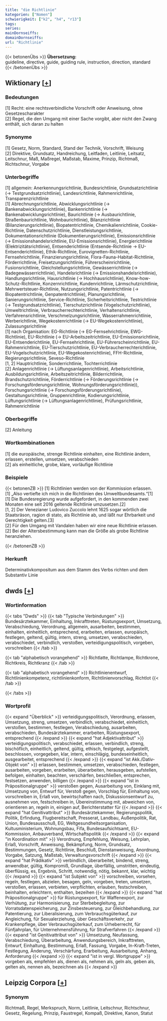```yaml
---
title: "die Richtlinie"
kategorien: ["Nomen"]
schwierigkeit: ["k2", "h4", "r13"]
tags:
series:
mainDornseiffs:
domainDornseiffs:
url: "Richtlinie"
---
```


{{< betonenÜbs >}}
**Übersetzung:**  
guideline, directive, guide, guiding rule, instruction, direction, standard  
{{< /betonenÜbs >}}

## Wiktionary [[+](https://de.wiktionary.org/wiki/Richtlinie)]

### Bedeutungen
[1] Recht: eine rechtsverbindliche Vorschrift oder Anweisung, ohne Gesetzescharakter  
[2] Regel, die den Umgang mit einer Sache vorgibt, aber nicht den Zwang enthält, sich daran zu halten  

### Synonyme
[1] Gesetz, Norm, Standard, Stand der Technik, Vorschrift, Weisung  
[2] Direktive, Grundsatz, Handreichung, Leitfaden, Leitlinie, Leitsatz, Leitschnur, Maß, Maßregel, Maßstab, Maxime, Prinzip, Richtmaß, Richtschnur, Vorgabe  

### Unterbegriffe
[1] allgemein: Anerkennungsrichtlinie, Bundesrichtlinie, Grundsatzrichtlinie (→ Testgrundsatzrichtlinie), Landesrichtlinie, Rahmenrichtlinie, Transparenzrichtlinie  
[1] Abrechnungsrichtlinie, Abwicklungsrichtlinie (→ Bankenabwicklungsrichtlinie), Bankenrichtlinie (→ Bankenabwicklungsrichtlinie), Baurichtlinie (→ Ausbaurichtlinie, Straßenbaurichtlinie, Wohnbaurichtlinie), Bilanzrichtlinie (Bilanzierungsrichtlinie), Biopatentrichtlinie, Chemikalienrichtlinie, Cookie-Richtlinie, Datenschutzrichtlinie, Dienstleistungsrichtlinie, Dokumentationsrichtlinie (Dokumentierungsrichtlinie), Emissionsrichtlinie (→ Emissionshandelsrichtlinie, EU-Emissionsrichtlinie), Energierichtlinie (Elektrizitätsrichtlinie), Entsenderichtlinie (Entsende-Richtlinie → EU-Entsenderichtlinie), Ethik-Richtlinie, Eurovignetten-Richtlinie, Fernsehrichtlinie, Finanzierungsrichtlinie, Flora-Fauna-Habitat-Richtlinie, Förderrichtlinie, Freisetzungsrichtlinie, Führerscheinrichtlinie, Fusionsrichtlinie, Gleichstellungsrichtlinie, Gewässerrichtlinie (→ Badegewässerrichtlinie), Handelsrichtlinie (→ Emissionshandelsrichtlinie), Handlungsrichtlinie, Hausrichtlinie (→ Hochhausrichtlinie), Know-how-Schutz-Richtlinie, Konzernrichtlinie, Kundenrichtlinie, Lärmschutzrichtlinie, Mehrwertsteuer-Richtlinie, Nutzungsrichtlinie, Patentrichtlinie (→ Biopatentrichtlinie, Genpatentrichtlinie), Planungsrichtlinie, Sanierungsrichtlinie, Service-Richtlinie, Sicherheitsrichtlinie, Testrichtlinie (→ Testgrundsatzrichtlinie), Tierschutzrichtlinie (Vogelschutzrichtlinie), Umweltrichtlinie, Verbraucherrechterichtlinie, Verhaltensrichtlinie, Verfahrensrichtlinie, Verschmelzungsrichtlinie, Wasserrahmenrichtlinie, Werberichtlinie, Wegekostenrichtlinie (→ EU-Wegekostenrichtlinie), Zulassungsrichtlinie  
[1] nach Organisation: EG-Richtlinie (→ EG-Fernsehrichtlinie, EWG-Richtlinie), EU-Richtlinie (→ EU-Arbeitszeitrichtlinie, EU-Emissionsrichtlinie, EU-Entsenderichtlinie, EU-Fernsehrichtlinie, EU-Führerscheinrichtlinie, EU-Rahmenrichtlinie, EU-Tierschutzrichtlinie, EU-Verbraucherrechterichtlinie, EU-Vogelschutzrichtlinie, EU-Wegekostenrichtlinie), FFH-Richtlinie, Regierungsrichtlinie, Seveso-Richtlinie  
[1, 2] Hauptrichtlinie, Sonderrichtlinie, Tochterrichtlinie  
[2] Anlagenrichtlinie (→ Lüftungsanlagenrichtlinie), Arbeitsrichtlinie, Ausbildungsrichtlinie, Arbeitszeitrichtlinie, Bilderrichtlinie, Brandschutzrichtlinie, Förderrichtlinie (→ Förderungsrichtlinie (→ Forschungsförderungsrichtlinie, Wohnungsförderungsrichtlinie)), Forschungsrichtlinie (→ Forschungsförderungsrichtlinie), Gestaltungsrichtlinie, Gruppenrichtlinie, Kodierungsrichtlinie, Lüftungsrichtlinie (→ Lüftungsanlagenrichtlinie), Prüfungsrichtlinie, Rahmenrichtlinie  

### Oberbegriffe
[2] Anleitung  

### Wortkombinationen
[1] die europäische, strenge Richtlinie einhalten, eine Richtlinie ändern, erlassen, erstellen, umsetzen, verabschieden  
[2] als einheitliche, grobe, klare, vorläufige Richtlinie  

### Beispiele
{{< betonenZB >}}
[1] Richtlinien werden von der Kommission erlassen.  
[1] „Also vertiefte ich mich in die Richtlinien des Umweltbundesamts.“[1]  
[1] Die Bundesregierung wurde aufgefordert, in den kommenden zwei Monaten eine seit 2016 geltende Richtlinie umzusetzen.[2]  
[1, 2] Der Venezianer Ludovico Zuccolo lehnt 1625 sogar wörtlich die Staatsräson, ragion di stato, als Richtlinie ab, und läßt nur Ehrbarkeit und Gerechtigkeit gelten.[3]  
[2] Für den Umgang mit Vandalen haben wir eine neue Richtlinie erlassen.  
[2] Bei der Altersbestimmung kann man die Größe als grobe Richtlinie heranziehen.  

{{< /betonenZB >}}
### Herkunft
Determinativkompositum aus dem Stamm des Verbs richten und dem Substantiv Linie  



## dwds [[+](https://www.dwds.de/wb/Richtlinie)]

### Wortinformation
{{< tabs "Dwds" >}}
{{< tab "Typische Verbindungen" >}}
Bundesärztekammer, Einhaltung, Inkrafttreten, Rüstungsexport, Umsetzung, Verabschiedung, Verordnung, allgemein, ausarbeiten, bestimmen, einhalten, einheitlich, entsprechend, erarbeiten, erlassen, europäisch, festlegen, geltend, gültig, intern, streng, umsetzen, verabschieden, verabschiedet, verbindlich, verstoßen, verteidigungspolitisch, vorgeben, vorschreiben
{{< /tab >}}

{{< tab "alphabetisch vorangehend" >}}
Richtlatte, Richtlampe, Richtkrone, Richtkreis, Richtkranz
{{< /tab >}}

{{< tab "alphabetisch vorangehend" >}}
Richtlinienentwurf, Richtlinienkompetenz, richtlinienkonform, Richtlinienvorschlag, Richtlot
{{< /tab >}}

{{< /tabs >}}

### Wortprofil
{{< expand "Überblick" >}} verteidigungspolitisch, Verordnung, erlassen, Umsetzung, streng, umsetzen, verbindlich, verabschiedet, einheitlich, verstoßen, bestimmen, festlegen, Verabschiedung, ausarbeiten, verabschieden, Bundesärztekammer, erarbeiten, Rüstungsexport, entsprechend {{< /expand >}}
{{< expand "hat Adjektivattribut" >}} verteidigungspolitisch, verabschiedet, erlassen, verbindlich, streng, bischöflich, einheitlich, geltend, gültig, ethisch, festgelegt, aufgestellt, beschlossen, vorgegeben, klar, intern, einschlägig, bundeseinheitlich, ausgearbeitet, entsprechend {{< /expand >}}
{{< expand "ist Akk./Dativ-Objekt von" >}} erlassen, bestimmen, umsetzen, verabschieden, festlegen, ausarbeiten, vorgeben, erarbeiten, überarbeiten, herausgeben, aufstellen, befolgen, einhalten, beachten, verschärfen, beschließen, entsprechen, festsetzen, anwenden, billigen {{< /expand >}}
{{< expand "ist in Präpositionalgruppe" >}} verstoßen gegen, Ausarbeitung von, Einklang mit, Umsetzung von, Entwurf für, Verstoß gegen, Vorschlag für, Einhaltung von, vorschreiben in, Erlaß von, bewirtschaften nach, Diskussionsentwurf zu, ausnehmen von, festschreiben in, Übereinstimmung mit, abweichen von, orientieren an, regeln in, einigen auf, Berichterstatter für {{< /expand >}}
{{< expand "hat Genitivattribut" >}} Bundesärztekammer, Regierungspolitik, Politik, Erfindung, Flugbereitschaft, Presserat, Landbau, Außenpolitik, Rat, Union, Bundesausschuß, EG, Weltgesundheitsorganisation, Kultusministerium, Wohnungsbau, Fifa, Bundesaufsichtsamt, EU-Kommission, Anbauverband, Wirtschaftspolitik {{< /expand >}}
{{< expand "in Koordination mit" >}} Verordnung, Empfehlung, Weisung, Lehrplan, Erlaß, Vorschrift, Anweisung, Bekämpfung, Norm, Grundsatz, Bestimmungen, Gesetz, Richtlinie, Beschluß, Dienstanweisung, Anordnung, Vorgabe, Satzung, Maßstab, Verwaltungsvorschrift {{< /expand >}}
{{< expand "hat Prädikativ" >}} verbindlich, überarbeitet, bindend, streng, anwendbar, gültig, Kompromiß, Grundlage, überfällig, umstritten, eindeutig, überflüssig, es, Ergebnis, Schritt, notwendig, nötig, bekannt, klar, wichtig {{< /expand >}}
{{< expand "ist Subjekt von" >}} vorschreiben, vorsehen, regeln, festlegen, abzielen, besagen, geln, vorgeben, treten, umsetzen, verstoßen, erlassen, verbieten, verpflichten, erlauben, festschreiben, beinhalten, erleichtern, enthalten, bezeihen {{< /expand >}}
{{< expand "hat Präpositionalgruppe" >}} für Rüstungsexport, für Waffenexport, zur Verhütung, zur Harmonisierung, zur Sterbebegleitung, zur Vorratsdatenspeicherung, zur Zinsbesteuerung, zur Gleichbehandlung, zur Patentierung, zur Liberalisierung, zum Verbrauchsgüterkauf, zur Angleichung, für Sexualerziehung, über Geschäftsverkehr, zur Krankenpflege, über Verbrauchsgüterkauf, zum Urheberrecht, für Fünfjahrplan, für Unternehmensführung, für Strafverfahren {{< /expand >}}
{{< expand "ist Genitivattribut von" >}} Umsetzung, Neufassung, Verabschiedung, Überarbeitung, Anwendungsbereich, Inkrafttreten, Entwurf, Einhaltung, Bestimmung, Erlaß, Fassung, Vorgabe, In-Kraft-Treten, Festlegung, Änderung, Verschärfung, Erarbeitung, Ausarbeitung, Anhang, Anforderung {{< /expand >}}
{{< expand "ist in vergl. Wortgruppe" >}} vorgeben als, empfehlen als, dienen als, nehmen als, geln als, geben als, gelten als, nennen als, bezeichnen als {{< /expand >}}

## Leipzig Corpora [[+](https://corpora.uni-leipzig.de/en/res?word=Richtlinie&corpusId=deu_newscrawl-public_2018)]


### Synonym
Richtmaß, Regel, Merkspruch, Norm, Leitlinie, Leitschnur, Richtschnur, Gesetz, Regelung, Prinzip, Faustregel, Kompaß, Direktive, Kanon, Statut


